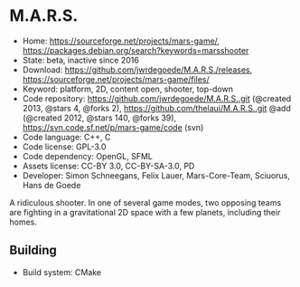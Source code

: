 # M.A.R.S.

- Home: https://sourceforge.net/projects/mars-game/, https://packages.debian.org/search?keywords=marsshooter
- State: beta, inactive since 2016
- Download: https://github.com/jwrdegoede/M.A.R.S./releases, https://sourceforge.net/projects/mars-game/files/
- Keyword: platform, 2D, content open, shooter, top-down
- Code repository: https://github.com/jwrdegoede/M.A.R.S..git (@created 2013, @stars 4, @forks 2), https://github.com/thelaui/M.A.R.S..git @add (@created 2012, @stars 140, @forks 39), https://svn.code.sf.net/p/mars-game/code (svn)
- Code language: C++, C
- Code license: GPL-3.0
- Code dependency: OpenGL, SFML
- Assets license: CC-BY 3.0, CC-BY-SA-3.0, PD
- Developer: Simon Schneegans, Felix Lauer, Mars-Core-Team, Sciuorus, Hans de Goede

A ridiculous shooter. In one of several game modes, two opposing teams are fighting in a gravitational 2D space with a few planets, including their homes.

## Building

- Build system: CMake
